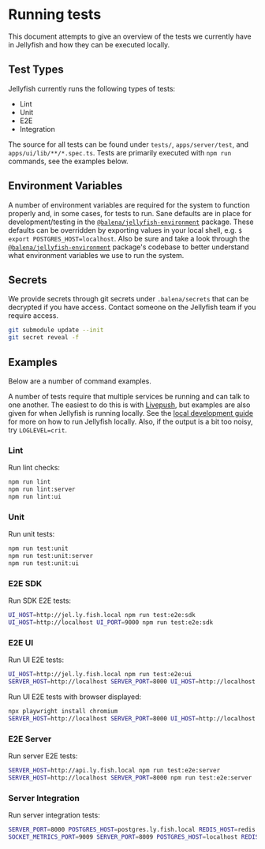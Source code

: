 # Running tests

This document attempts to give an overview of the tests we currently have in Jellyfish and how they can be executed locally.

## Test Types
Jellyfish currently runs the following types of tests:
- Lint
- Unit
- E2E
- Integration

The source for all tests can be found under `tests/`, `apps/server/test`, and `apps/ui/lib/**/*.spec.ts`. Tests are primarily executed with `npm run` commands, see the examples below.

## Environment Variables
A number of environment variables are required for the system to function properly and, in some cases, for tests to run. Sane defaults are in place for development/testing in the [`@balena/jellyfish-environment`](https://github.com/product-os/jellyfish-environment) package. These defaults can be overridden by exporting values in your local shell, e.g. `$ export POSTGRES_HOST=localhost`. Also be sure and take a look through the [`@balena/jellyfish-environment`](https://github.com/product-os/jellyfish-environment) package's codebase to better understand what environment variables we use to run the system.

## Secrets
We provide secrets through git secrets under `.balena/secrets` that can be decrypted if you have access. Contact someone on the Jellyfish team if you require access.
```sh
git submodule update --init
git secret reveal -f
```

## Examples
Below are a number of command examples.

A number of tests require that multiple services be running and can talk to one another. The easiest to do this is with [Livepush](https://github.com/product-os/jellyfish#developing-with-livepush), but examples are also given for when Jellyfish is running locally. See the [local development guide](https://github.com/product-os/jellyfish/tree/master/docs/developing) for more on how to run Jellyfish locally. Also, if the output is a bit too noisy, try `LOGLEVEL=crit`.

### Lint
Run lint checks:
```sh
npm run lint
npm run lint:server
npm run lint:ui
```

### Unit
Run unit tests:
```sh
npm run test:unit
npm run test:unit:server
npm run test:unit:ui
```

### E2E SDK
Run SDK E2E tests:
```sh
UI_HOST=http://jel.ly.fish.local npm run test:e2e:sdk
UI_HOST=http://localhost UI_PORT=9000 npm run test:e2e:sdk
```

### E2E UI
Run UI E2E tests:
```sh
UI_HOST=http://jel.ly.fish.local npm run test:e2e:ui
SERVER_HOST=http://localhost SERVER_PORT=8000 UI_HOST=http://localhost UI_PORT=9000 npm run test:e2e:ui
```

Run UI E2E tests with browser displayed:
```sh
npx playwright install chromium
SERVER_HOST=http://localhost SERVER_PORT=8000 UI_HOST=http://localhost UI_PORT=9000 npx playwright test test/e2e/ui/index.spec.js --headed
```

### E2E Server
Run server E2E tests:
```sh
SERVER_HOST=http://api.ly.fish.local npm run test:e2e:server
SERVER_HOST=http://localhost SERVER_PORT=8000 npm run test:e2e:server
```

### Server Integration
Run server integration tests:
```sh
SERVER_PORT=8000 POSTGRES_HOST=postgres.ly.fish.local REDIS_HOST=redis.ly.fish.local npm run test:integration:server
SOCKET_METRICS_PORT=9009 SERVER_PORT=8009 POSTGRES_HOST=localhost REDIS_HOST=localhost npm run test:integration:server
```
